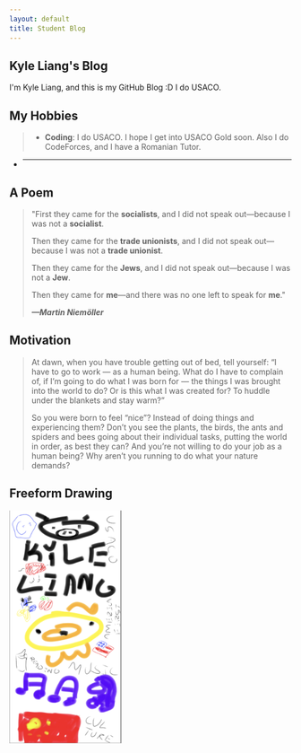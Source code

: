 ```yaml
---
layout: default
title: Student Blog
---
```


<!-- TOC Here -->

## Kyle Liang's Blog
I'm Kyle Liang, and this is my GitHub Blog :D I do USACO.

## My Hobbies
>- **Coding**: I do USACO. I hope I get into USACO Gold soon. Also I do CodeForces, and I have a Romanian Tutor.
- ****

## A Poem
>"First they came for the **socialists**, and I did not speak out—because I was not a **socialist**.
>
>Then they came for the **trade unionists**, and I did not speak out—because I was not a **trade unionist**.
>
>Then they came for the **Jews**, and I did not speak out—because I was not a **Jew**.
>
>Then they came for **me**—and there was no one left to speak for **me**."
>
>***—Martin Niemöller***

## Motivation
>At dawn, when you have trouble getting out of bed, tell yourself: “I have to go to work — as a human being. What do I have to complain of, if I’m going to do what I was born for — the things I was brought into the world to do? Or is this what I was created for? To huddle under the blankets and stay warm?”
>
>So you were born to feel “nice”? Instead of doing things and experiencing them? Don’t you see the plants, the birds, the ants and spiders and bees going about their individual tasks, putting the world in order, as best they can? And you’re not willing to do your job as a human being? Why aren’t you running to do what your nature demands?

## Freeform Drawing
<!---
Add an image using markdown
Couldn't change image size

![](images/Screenshot_20230817-145925.png) 

So used HTML below:
-->

<img src="images/Screenshot_20230817-145925.png" width = 200>

<!-- Using HTML, can control the width/height. Just edited width b/c didn't want to warp the image. -->


<!--
## Overview of Hacks, Study and Tangibles
Blogging in GitHub pages is a way to learn and code at the same time. 

- Plans, Lists, [Scrum Boards](https://clickup.com/blog/scrum-board/) help you to track key events, show progress and record time.  Effort is a big part of your class grade.  Show plans and time spent!
- [Hacks(Todo)](https://levelup.gitconnected.com/six-ultimate-daily-hacks-for-every-programmer-60f5f10feae) enable you to stay in focus with key requirements of the class.  Each Hack will produce Tangibles.
- Tangibles or [Tangible Artifacts](https://en.wikipedia.org/wiki/Artifact_(software_development)) are things you accumulate as a learner and coder. -->

<!-- ## First Pair Showcase
>1. Learned to add images in Markdown/HTML. (HTML gives more flexibility. For example, image size)
2. Learned to add comments in Markdown.
3. Tried adding a GIF from Tenor
4. _config.yml to change blog theme -->